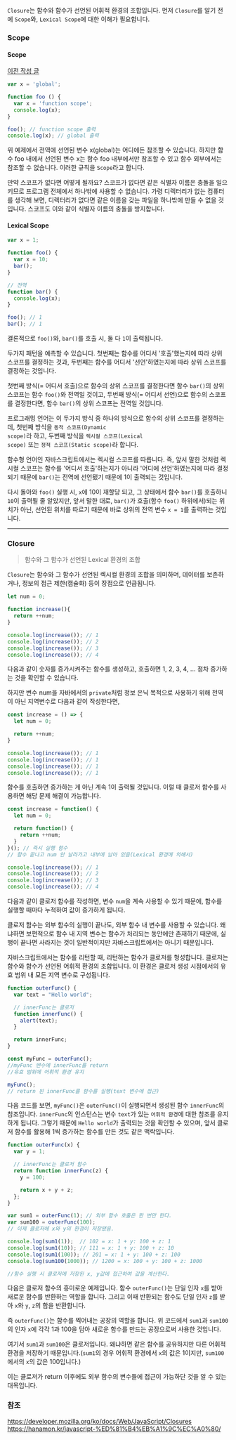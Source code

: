 <code>Closure</code>는 함수와 함수가 선언된 어휘적 환경의 조합입니다. 먼저 <code>Closure</code>를 알기 전에 <code>Scope</code>와, <code>Lexical Scope</code>에 대한 이해가 필요합니다.

### Scope

#### Scope

[이전 작성 글](https://github.com/BaikSeungJeon/TIL/blob/main/2022/10/2022%2010%2022%20Scope%20%26%20Tree%20Shaking.md)

```js
var x = 'global';

function foo () {
  var x = 'function scope';
  console.log(x);
}

foo(); // function scope 출력
console.log(x); // global 출력
```

위 예제에서 전역에 선언된 변수 x(global)는 어디에든 참조할 수 있습니다. 하지만 함수 foo 내에서 선언된 변수 x는 함수 foo 내부에서만 참조할 수 있고 함수 외부에서는 참조할 수 없습니다. 이러한 규칙을 <code>Scope</code>라고 합니다.

만약 스코프가 없다면 어떻게 될까요? 스코프가 없다면 같은 식별자 이름은 충돌을 일으키므로 프로그램 전체에서 하나밖에 사용할 수 없습니다. 가령 디렉터리가 없는 
컴퓨터를 생각해 보면, 디렉터리가 없다면 같은 이름을 갖는 파일을 하나밖에 만들 수 없을 것입니다. 스코프도 이와 같이 식별자 이름의 충돌을 방지합니다.

#### Lexical Scope

```js
var x = 1;

function foo() {
  var x = 10;
  bar();
}

// 전역
function bar() {
  console.log(x); 
}

foo(); // 1
bar(); // 1
```

결론적으로 <code>foo()</code>와, <code>bar()</code>를 호출 시, 둘 다 <code>1</code>이 출력됩니다.

두가지 패턴을 예측할 수 있습니다. 첫번째는 함수를 어디서 '호출'했는지에 따라 상위 스코프를 결정하는 것과, 두번째는 
함수를 어디서 '선언'하였는지에 따라 상위 스코프를 결정하는 것입니다.

첫번째 방식(= 어디서 호출)으로 함수의 상위 스코프를 결정한다면 함수 <code>bar()</code>의 상위 스코프는 함수 <code>foo()</code>와 전역일 것이고,
두번째 방식(= 어디서 선언)으로 함수의 스코프를 결정한다면, 함수 <code>bar()</code>의 상위 스코프는 전역일 것입니다.

프로그래밍 언어는 이 두가지 방식 중 하나의 방식으로 함수의 상위 스코프를 결정하는데, 첫번째 방식을 <code>동적 스코프(Dynamic scope)</code>라 하고,
두번째 방식을 <code>렉시컬 스코프(Lexical scope)</code> 또는 <code>정적 스코프(Static scope)</code>라 합니다.

함수형 언어인 자바스크립트에서는 렉시컬 스코프를 따릅니다. 즉, 앞서 말한 것처럼 렉시컬 스코프는 함수를 '어디서 호출'하는지가 아니라 '어디에 선언'하였는지에 따라 결정되기 때문에 <code>bar()</code>는 전역에 선언됐기 때문에 1이 출력되는 것입니다.

다시 돌아와 <code>foo()</code> 실행 시, <code>x</code>에 10이 재할당 되고, 그 상태에서 함수 <code>bar()</code>를 호출하니 
<code>10</code>이 출력될 줄 알았지만, 앞서 말한 대로, <code>bar()</code>가 호출(함수 <code>foo()</code> 하위에서)되는 위치가 아닌, 선언된 위치를 따르기 때문에 바로 상위의 전역 변수 <code>x = 1</code>를 출력하는 것입니다.

---

### Closure
> 함수와 그 함수가 선언된 Lexical 환경의 조합

<code>Closure</code>는 함수와 그 함수가 선언된 렉시컬 환경의 조합을 의미하며, 데이터를 보존하거나, 정보의 접근 제한(캡슐화) 등이 장점으로 언급됩니다.

```js
let num = 0;

function increase(){
  return ++num;
}

console.log(increase()); // 1
console.log(increase()); // 2
console.log(increase()); // 3
console.log(increase()); // 4
```

다음과 같이 숫자를 증가시켜주는 함수를 생성하고, 호출하면 1, 2, 3, 4, ... 점차 증가하는 것을 확인할 수 있습니다.

하지만 변수 num을 자바에서의 <code>private</code>처럼 정보 은닉 목적으로 사용하기 위해 전역이 아닌 지역변수로 다음과 같이 작성한다면,

```js
const increase = () => {
  let num = 0;

  return ++num;
}

console.log(increase()); // 1
console.log(increase()); // 1
console.log(increase()); // 1
console.log(increase()); // 1
```

함수를 호출하면 증가하는 게 아닌 계속 1이 출력될 것입니다. 이럴 때 클로저 함수를 사용하면 해당 문제 해결이 가능합니다.

```js
const increase = function() {
  let num = 0;

  return function() {
    return ++num;
  }
}(); // 즉시 실행 함수
// 함수 끝나고 num 안 날라가고 내부에 남아 있음(Lexical 환경에 의해서)

console.log(increase()); // 1
console.log(increase()); // 2
console.log(increase()); // 3
console.log(increase()); // 4
```

다음과 같이 클로저 함수를 작성하면, 변수 <code>num</code>을 계속 사용할 수 있기 때문에, 함수를 실행할 때마다 누적하여 값이 증가하게 됩니다.

클로저 함수는 외부 함수의 실행이 끝나도, 외부 함수 내 변수를 사용할 수 있습니다. 왜냐하면 보편적으로 함수 내 지역 변수는 함수가 처리되는 동안에만 존재하기 때문에, 
실행이 끝나면 사라지는 것이 일반적이지만 자바스크립트에서는 아니기 때문입니다.

자바스크립트에서는 함수를 리턴할 때, 리턴하는 함수가 클로저를 형성합니다. 클로저는 함수와 함수가 선언된 어휘적 환경의 조합입니다. 이 환경은 클로저 생성 시점에서의 유효 범위 내 모든 지역 변수로 구성됩니다.

```js
function outerFunc() {
  var text = "Hello world";

  // innerFunc는 클로저
  function innerFunc() {
    alert(text);
  }

  return innerFunc;
}

const myFunc = outerFunc();
//myFunc 변수에 innerFunc를 return
//유효 범위에 어휘적 환경 유지

myFunc();
// return 된 innerFunc를 함수를 실행(text 변수에 접근)
```

다음 코드를 보면, <code>myFunc()</code>은 <code>outerFunc()</code>이 실행되면서 생성된 함수 <code>innerFunc</code>의 참조입니다.
<code>innerFunc</code>의 인스턴스는 변수 <code>text</code>가 있는 <code>어휘적 환경</code>에 대한 참조를 유지하게 됩니다.
그렇기 때문에 <code>Hello world</code>가 출력되는 것을 확인할 수 있으며, 앞서 클로저 함수를 활용해 1씩 증가하는 함수를 만든 것도 같은 맥락입니다.

```js
function outerFunc(x) {
  var y = 1;

  // innerFunc는 클로저 함수
  return function innerFunc(z) {
    y = 100;

    return x + y + z;
  };
}

var sum1 = outerFunc(1); // 외부 함수 호출은 한 번만 한다.
var sum100 = outerFunc(100);
// 이제 클로저에 x와 y의 환경이 저장됐음.

console.log(sum1(1));  // 102 = x: 1 + y: 100 + z: 1
console.log(sum1(10)); // 111 = x: 1 + y: 100 + z: 10
console.log(sum1(100)); // 201 = x: 1 + y: 100 + z: 100
console.log(sum100(1000)); // 1200 = x: 100 + y: 100 + z: 1000

//함수 실행 시 클로저에 저장된 x, y값에 접근하여 값을 계산한다.
```

다음은 클로저 함수의 흥미로운 예제입니다. 함수 <code>outerFunc()</code>는 단일 인자 <code>x</code>를 받아 새로운 함수를 반환하는 역할을 합니다. 그리고 이때 반환되는 함수도 단일 인자 <code>z</code>를 받아 <code>x</code>와 <code>y</code>, <code>z</code>의 합을 반환합니다.

즉 <code>outerFunc()</code>는 함수를 찍어내는 공장의 역할을 합니다. 위 코드에서 <code>sum1</code>과 <code>sum100</code>의 인자 <code>x</code>에 각각 1과 100을 담아 새로운 함수를 만드는 공장으로써 사용한 것입니다.

여기서 <code>sum1</code>과 <code>sum100</code>은 클로저입니다. 왜냐하면 같은 함수를 공유하지만 다른 어휘적 환경을 저장하기 때문입니다.(<code>sum1</code>의 경우 어휘적 환경에서 <code>x</code>의 값은 1이지만, <code>sum100</code>에서의 <code>x</code>의 값은 100입니다.)

이는 클로저가 return 이후에도 외부 함수의 변수들에 접근이 가능하단 것을 알 수 있는 대목입니다.

### 참조

https://developer.mozilla.org/ko/docs/Web/JavaScript/Closures
https://hanamon.kr/javascript-%ED%81%B4%EB%A1%9C%EC%A0%80/
